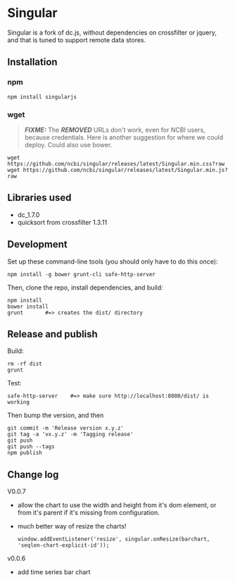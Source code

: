 # Singular

Singular is a fork of dc.js, without dependencies on crossfilter or jquery, and
that is tuned to support remote data stores.


## Installation

### npm

```
npm install singularjs
```

### wget

> ***FIXME:*** The ***REMOVED*** URLs don't work, even for NCBI users, because
> credentials. Here is another suggestion for where we could deploy. Could also
> use bower.


```
wget https://github.com/ncbi/singular/releases/latest/Singular.min.css?raw
wget https://github.com/ncbi/singular/releases/latest/Singular.min.js?raw
```


## Libraries used

* dc_1.7.0
* quicksort from crossfilter 1.3.11


## Development

Set up these command-line tools (you should only have to do this once):

```    
npm install -g bower grunt-cli safe-http-server
```

Then, clone the repo, install dependencies, and build:

```
npm install
bower install
grunt       #=> creates the dist/ directory
```

## Release and publish

Build:

```
rm -rf dist
grunt
```

Test:

```
safe-http-server    #=> make sure http://localhost:8080/dist/ is working
```

Then bump the version, and then

```
git commit -m 'Release version x.y.z'
git tag -a 'vx.y.z' -m 'Tagging release'
git push
git push --tags
npm publish
```


## Change log

V0.0.7

* allow the chart to use the width and height from it's dom element, or from 
  it's parent if it's missing from configuration.
* much better way of resize the charts!
  
      window.addEventListener('resize', singular.onResize(barchart, 'seqlen-chart-explicit-id'));

v0.0.6 

* add time series bar chart
